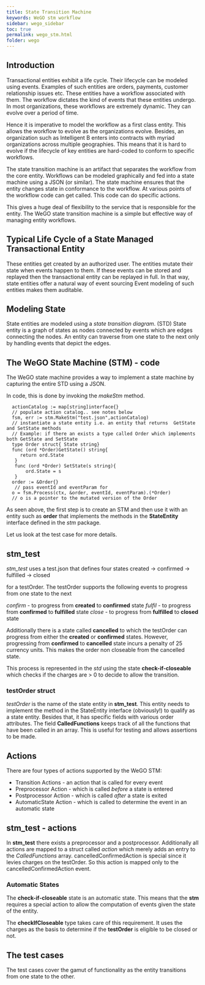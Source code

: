 ```yaml
---
title: State Transition Machine
keywords: WeGO stm workflow
sidebar: wego_sidebar
toc: true
permalink: wego_stm.html
folder: wego
---
```

## Introduction

Transactional entities exhibit a life cycle. Their lifecycle can be modeled using events. Examples of such 
entities are orders, payments, customer relationship issues etc. These entities have a workflow associated
with them. The workflow dictates the kind of events that these entities undergo. In most organizations, these
workflows are extremely dynamic. They can evolve over a period of time. 

Hence it is imperative to model the workflow as a first class entity. This allows the workflow to evolve 
as the organizations evolve. Besides,  an organization such as Intelligent B enters into contracts with 
myriad organizations across multiple geographies. This means that it is hard to evolve if the lifecycle 
of key entities are hard-coded to conform to specific workflows. 

The state transition machine is an artifact that separates the workflow from the core entity. Workflows 
can be modeled graphically and fed into a state machine using a JSON (or similar). The state machine ensures
that the entity changes state in conformance to the workflow. At various points of the workflow code can get 
called. This code can do specific actions.

This gives a huge deal of flexibility to the service that is responsible for the entity. The WeGO state 
transition machine is a simple but effective way of managing entity workflows. 

## Typical Life Cycle of a State Managed Transactional Entity 

These entities get created by an authorized user. 
The entities mutate their state when events happen to them.
If these events can be stored and replayed then the transactional entity can be replayed in full.
In that way, state entities offer a natural way of event sourcing
Event modeling of such entities makes them auditable. 

## Modeling State
State entities are modeled using a _state transition diagram_. (STD) State entity is a graph of states
as nodes connected by events which are edges connecting the nodes. An entity can traverse from one 
state to the next only by handling events that depict the edges. 

## The WeGO State Machine (STM) - code 
The WeGO state machine provides a way to implement a state machine by capturing the entire STD using a
JSON. 

In code, this is done by invoking the _makeStm_ method. 
```golang
  actionCatalog := map[string]interface{} 
  // populate action catalog.. see notes below
  fsm, err := stm.MakeStm("test.json",actionCatalog)
  // instantiate a state entity i.e. an entity that returns  GetState and SetState methods
  // Example: if there an exists a type called Order which implements both GetState and SetState
  type Order struct{ State string}
  func (ord *Order)GetState() string{
     return ord.State
   }
   func (ord *Order) SetState(s string){
       ord.State = s
   }
  order := &Order{} 
   // pass eventId and eventParam for 
  o = fsm.Process(ctx, &order, eventId, eventParam).(*Order)
  // o is a pointer to the mutated version of the Order
```
As seen above, the first step is to create an STM and then use it with an entity such as __order__ that
implements the methods in the __StateEntity__ interface defined in the _stm_ package. 

Let us look at the test case for more details. 

## stm_test

_stm_test_ uses a test.json that defines four states 
created -> confirmed -> fulfilled -> closed 

for a testOrder. The testOrder supports the following events to progress from one state to the next

*confirm* - to progress from __created__ to __confirmed__ state
*fulfil* - to progress from __confirmed__ to __fulfilled__ state
*close* - to progress from __fulfilled__ to __closed__ state

Additionally there is a state called __cancelled__ to which the testOrder can progress from either the
__created__ or __confirmed__ states. However, progressing from __confirmed__ to __cancelled__ state 
incurs a penalty of 25 currency units. This makes the order non closeable from the cancelled state. 

This process is represented in the _std_ using the state __check-if-closeable__ which checks if the
charges are > 0 to decide to allow the transition.

### testOrder struct
*testOrder* is the name of the state entity in __stm_test__. This entity needs to implement the method
in the StateEntity interface (obviously!) to qualify as a state entity. Besides that, it has specific
fields with various order attributes. The field __CalledFunctions__ keeps track of all the functions
that have been called in an array. This is useful for testing and allows assertions to be made. 

## Actions

There are four types of actions supported by the WeGO STM:
* Transition Actions - an action that is called for every event
* Preprocessor Action - which is called _before_ a state is entered
* Postprocessor Action - which is called _after_ a state is exited 
* AutomaticState Action - which is called to determine the event in an automatic state

## stm_test - actions

In __stm_test__ there exists a preprocessor and a postprocessor.
Additionally all actions are mapped to a struct called _action_ which merely adds an entry to the 
_CalledFunctions_ array.
cancelledConfirmedAction is special since it levies charges on the testOrder. So this action is mapped
only to the cancelledConfirmedAction event. 

### Automatic States

The __check-if-closeable__ state is an automatic state. This means that the __stm__ requires a special
action to allow the computation of events given the state of the entity. 

The __checkIfCloseable__ type takes care of this requirement. It uses the charges as the basis to determine
if the __testOrder__ is eligible to be closed or not. 

## The test cases
The test cases cover the gamut of functionality as the entity transitions from one state to the other. 


 
